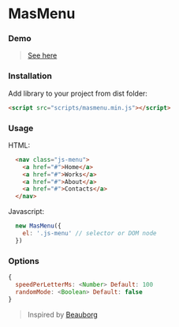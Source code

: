 # MasMenu

### Demo
> [See here]

### Installation
Add library to your project from dist folder:
```html
<script src="scripts/masmenu.min.js"></script>
```

### Usage

HTML:
```html
  <nav class="js-menu">
    <a href="#">Home</a>
    <a href="#">Works</a>
    <a href="#">About</a>
    <a href="#">Contacts</a>
  </nav>
```

Javascript:
```javascript
  new MasMenu({
    el: '.js-menu' // selector or DOM node
  })
```
### Options
```javascript
{
  speedPerLetterMs: <Number> Default: 100
  randomMode: <Boolean> Default: false
}
```

> Inspired by [Beauborg]

[See here]: <https://elegant-kepler-38ee75.netlify.com/>
[Beauborg]: <https://beaubourg.paris/en>